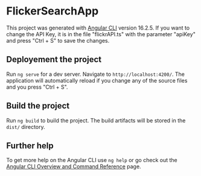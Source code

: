 # FlickerSearchApp

This project was generated with [Angular CLI](https://github.com/angular/angular-cli) version 16.2.5. If you want to change the API Key, it is in the file "flickrAPI.ts" with the parameter "apiKey" and press "Ctrl + S" to save the changes.

## Deployement the project

Run `ng serve` for a dev server. Navigate to `http://localhost:4200/`. The application will automatically reload if you change any of the source files and you press "Ctrl + S".

## Build the project

Run `ng build` to build the project. The build artifacts will be stored in the `dist/` directory.

## Further help

To get more help on the Angular CLI use `ng help` or go check out the [Angular CLI Overview and Command Reference](https://angular.io/cli) page.
